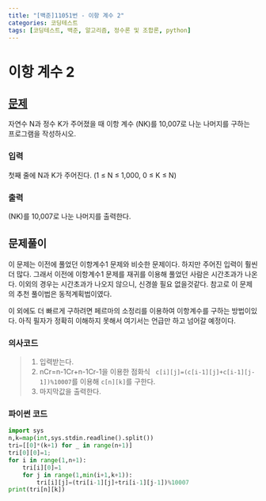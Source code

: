 ```yaml
---
title: "[백준]11051번 - 이항 계수 2"
categories: 코딩테스트
tags: [코딩테스트, 백준, 알고리즘, 정수론 및 조합론, python]
---
```


# 이항 계수 2

## [문제](https://www.acmicpc.net/problem/11051)

자연수 N과 정수 K가 주어졌을 때 이항 계수 (NK)를 10,007로 나눈 나머지를 구하는 프로그램을 작성하시오.

### 입력

첫째 줄에 N과 K가 주어진다. (1 ≤ N ≤ 1,000, 0 ≤ K ≤ N)

### 출력

 (NK)를 10,007로 나눈 나머지를 출력한다.

## 문제풀이

이 문제는 이전에 풀었던 이항계수1 문제와 비슷한 문제이다. 하지만 주어진 입력이 훨씬 더 많다. 그래서 이전에 이항계수1 문제를 재귀를 이용해 풀었던 사람은 시간초과가 나온다.  이외의 경우는 시간초과가 나오지 않으니, 신경쓸 필요 없을것같다. 참고로 이 문제의 추천 풀이법은 동적계획법이였다.

이 외에도 더 빠르게 구하려면 페르마의 소정리를 이용하여 이항계수를 구하는 방법이있다. 아직 필자가 정확히 이해하지 못해서 여기서는 언급만 하고 넘어갈 예정이다.

### 의사코드

>1.  입력받는다.
>2. nCr=n-1Cr+n-1Cr-1을 이용한 점화식 ` c[i][j]=(c[i-1][j]+c[i-1][j-1])%10007`를 이용해 `c[n][k]`를 구한다. 
>3. 마지막값을 출력한다.

### 파이썬 코드

```python
import sys
n,k=map(int,sys.stdin.readline().split())
tri=[[0]*(k+1) for _ in range(n+1)]
tri[0][0]=1;
for i in range(1,n+1):
    tri[i][0]=1
    for j in range(1,min(i+1,k+1)):
        tri[i][j]=(tri[i-1][j]+tri[i-1][j-1])%10007
print(tri[n][k])
```

